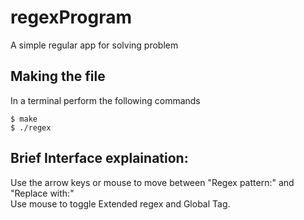 regexProgram
============

A simple regular app for solving problem

Making the file
---
In a terminal perform the following commands
```
$ make
$ ./regex
```

Brief Interface explaination:
---
Use the arrow keys or mouse to move between "Regex pattern:" and "Replace with:"    
Use mouse to toggle Extended regex and Global Tag.
